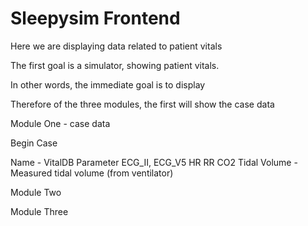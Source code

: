 # Sleepysim Frontend

Here we are displaying data related to patient vitals

The first goal is a simulator, showing patient vitals.

In other words, the immediate goal is to display

Therefore of the three modules, the first will show the case data

Module One - case data

Begin Case

Name - VitalDB Parameter
ECG_II, ECG_V5
HR
RR
CO2
Tidal Volume - Measured tidal volume (from ventilator)

Module Two

Module Three
